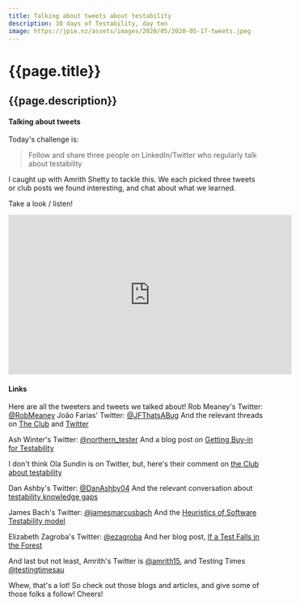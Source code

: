 ```yaml
---
title: Talking about tweets about testability
description: 30 days of Testability, day ten
image: https://jpie.nz/assets/images/2020/05/2020-05-17-tweets.jpeg
---
```

# {{page.title}}
## {{page.description}}

#### Talking about tweets

Today's challenge is:
> Follow and share three people on LinkedIn/Twitter who regularly talk about testability

I caught up with Amrith Shetty to tackle this.
We each picked three tweets or club posts we found interesting, and chat about what we learned.

Take a look / listen!

<iframe width="560" height="315" src="https://www.youtube.com/embed/LwpiNFilr9U" frameborder="0" allow="accelerometer; autoplay; encrypted-media; gyroscope; picture-in-picture" allowfullscreen></iframe>

#### Links

Here are all the tweeters and tweets we talked about!
Rob Meaney's Twitter: [@RobMeaney](https://twitter.com/RobMeaney)
João Farias' Twitter: [@JFThatsABug](https://twitter.com/JFThatsABug)
And the relevant threads on [The Club](https://club.ministryoftesting.com/t/please-explain-testability-to-me/20586/7) and [Twitter](https://twitter.com/RobMeaney/status/1072979271713480704)

Ash Winter's Twitter: [@northern_tester](https://twitter.com/northern_tester)
And a blog post on [Getting Buy-in for Testability](https://diagramindustries.com/2020/04/19/getting-buy-in-for-testability/)

I don't think Ola Sundin is on Twitter, but, here's their comment on [the Club about testability](https://club.ministryoftesting.com/t/30-days-of-testability-day-1-define-testability/23117/10)

Dan Ashby's Twitter: [@DanAshby04](https://twitter.com/DanAshby04)
And the relevant conversation about [testability knowledge gaps](https://twitter.com/DanAshby04/status/1263201152428052481?s=20)

James Bach's Twitter: [@jamesmarcusbach](https://twitter.com/jamesmarcusbach)
And the [Heuristics of Software Testability model](https://www.satisfice.com/download/heuristics-of-software-testability)

Elizabeth Zagroba's Twitter: [@ezagroba](https://twitter.com/ezagroba)
And her blog post, [If a Test Falls in the Forest](https://elizabethzagroba.com/posts/2020/2020-05-24_if_a_test_falls_in_a_forest/)

And last but not least, Amrith's Twitter is [@amrith15](https://twitter.com/amrith15), and Testing Times [@testingtimesau](https://twitter.com/testingtimesau)

Whew, that's a lot!
So check out those blogs and articles, and give some of those folks a follow! Cheers!